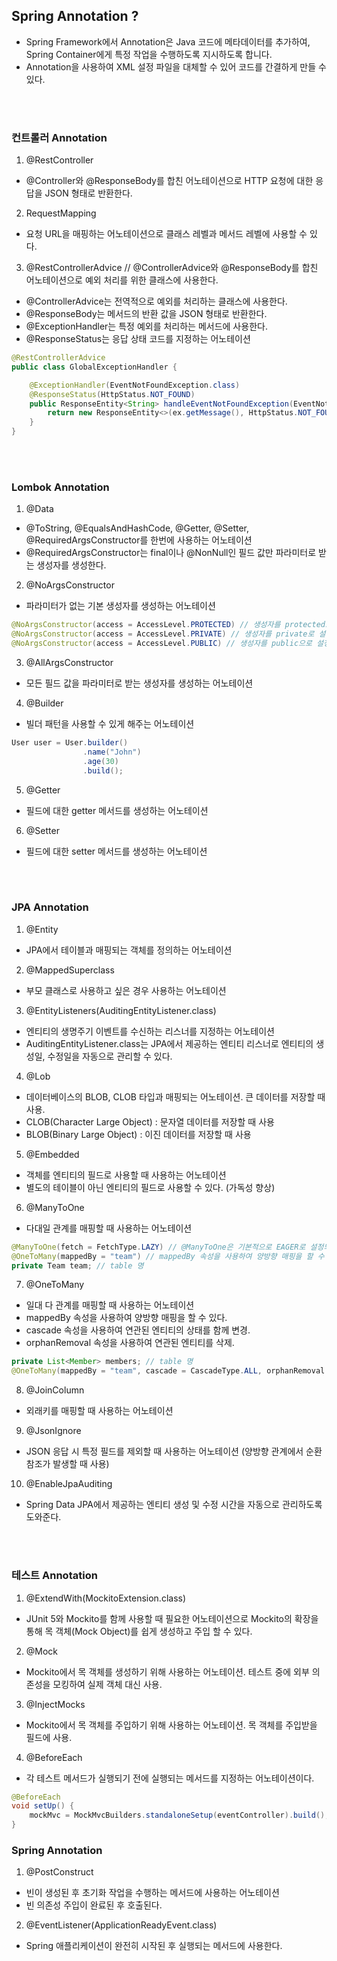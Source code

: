 
## Spring Annotation ?
- Spring Framework에서 Annotation은 Java 코드에 메타데이터를 추가하여, Spring Container에게 특정 작업을 수행하도록 지시하도록 합니다.
- Annotation을 사용하여 XML 설정 파일을 대체할 수 있어 코드를 간결하게 만들 수 있다.

</br></br>

### 컨트롤러 Annotation

1. @RestController
- @Controller와 @ResponseBody를 합친 어노테이션으로 HTTP 요청에 대한 응답을 JSON 형태로 반환한다.
2. RequestMapping
- 요청 URL을 매핑하는 어노테이션으로 클래스 레벨과 메서드 레벨에 사용할 수 있다.
3. @RestControllerAdvice // @ControllerAdvice와 @ResponseBody를 합친 어노테이션으로 예외 처리를 위한 클래스에 사용한다.
- @ControllerAdvice는 전역적으로 예외를 처리하는 클래스에 사용한다.
- @ResponseBody는 메서드의 반환 값을 JSON 형태로 반환한다.
- @ExceptionHandler는 특정 예외를 처리하는 메서드에 사용한다.
- @ResponseStatus는 응답 상태 코드를 지정하는 어노테이션
```java
@RestControllerAdvice
public class GlobalExceptionHandler {

    @ExceptionHandler(EventNotFoundException.class)
    @ResponseStatus(HttpStatus.NOT_FOUND)
    public ResponseEntity<String> handleEventNotFoundException(EventNotFoundException ex) {
        return new ResponseEntity<>(ex.getMessage(), HttpStatus.NOT_FOUND);
    }
}
```

</br></br>

### Lombok Annotation

1. @Data
- @ToString, @EqualsAndHashCode, @Getter, @Setter, @RequiredArgsConstructor를 한번에 사용하는 어노테이션
- @RequiredArgsConstructor는 final이나 @NonNull인 필드 값만 파라미터로 받는 생성자를 생성한다.
2. @NoArgsConstructor
- 파라미터가 없는 기본 생성자를 생성하는 어노테이션
```java
@NoArgsConstructor(access = AccessLevel.PROTECTED) // 생성자를 protected로 설정할 수 있다.
@NoArgsConstructor(access = AccessLevel.PRIVATE) // 생성자를 private로 설정할 수 있다.
@NoArgsConstructor(access = AccessLevel.PUBLIC) // 생성자를 public으로 설정할 수 있다.
```
3. @AllArgsConstructor
- 모든 필드 값을 파라미터로 받는 생성자를 생성하는 어노테이션
4. @Builder
- 빌더 패턴을 사용할 수 있게 해주는 어노테이션
```java
User user = User.builder()
                .name("John")
                .age(30)
                .build();
```
5. @Getter
- 필드에 대한 getter 메서드를 생성하는 어노테이션
6. @Setter
- 필드에 대한 setter 메서드를 생성하는 어노테이션

</br></br>

### JPA Annotation
1. @Entity
- JPA에서 테이블과 매핑되는 객체를 정의하는 어노테이션
2. @MappedSuperclass
- 부모 클래스로 사용하고 싶은 경우 사용하는 어노테이션
3. @EntityListeners(AuditingEntityListener.class)
- 엔티티의 생명주기 이벤트를 수신하는 리스너를 지정하는 어노테이션
- AuditingEntityListener.class는 JPA에서 제공하는 엔티티 리스너로 엔티티의 생성일, 수정일을 자동으로 관리할 수 있다.
4. @Lob
- 데이터베이스의 BLOB, CLOB 타입과 매핑되는 어노테이션. 큰 데이터를 저장할 때 사용.
- CLOB(Character Large Object) : 문자열 데이터를 저장할 때 사용
- BLOB(Binary Large Object) : 이진 데이터를 저장할 때 사용
5. @Embedded
- 객체를 엔티티의 필드로 사용할 때 사용하는 어노테이션
- 별도의 테이블이 아닌 엔티티의 필드로 사용할 수 있다. (가독성 향상)
6. @ManyToOne
- 다대일 관계를 매핑할 때 사용하는 어노테이션
```java
@ManyToOne(fetch = FetchType.LAZY) // @ManyToOne은 기본적으로 EAGER로 설정되어 있으므로 LAZY로 설정할 수 있다.
@OneToMany(mappedBy = "team") // mappedBy 속성을 사용하여 양방향 매핑을 할 수 있다.
private Team team; // table 명 
```
7. @OneToMany
- 일대 다 관계를 매핑할 때 사용하는 어노테이션
- mappedBy 속성을 사용하여 양방향 매핑을 할 수 있다.
- cascade 속성을 사용하여 연관된 엔티티의 상태를 함께 변경.
- orphanRemoval 속성을 사용하여 연관된 엔티티를 삭제.
```java
private List<Member> members; // table 명
@OneToMany(mappedBy = "team", cascade = CascadeType.ALL, orphanRemoval = true)
```
8. @JoinColumn
- 외래키를 매핑할 때 사용하는 어노테이션
9. @JsonIgnore
- JSON 응답 시 특정 필드를 제외할 때 사용하는 어노테이션 (양방향 관계에서 순환 참조가 발생할 때 사용)
10. @EnableJpaAuditing
- Spring Data JPA에서 제공하는 엔티티 생성 및 수정 시간을 자동으로 관리하도록 도와준다.

</br></br>

### 테스트 Annotation

1. @ExtendWith(MockitoExtension.class)
- JUnit 5와 Mockito를 함께 사용할 때 필요한 어노테이션으로 Mockito의 확장을 통해 목 객체(Mock Object)를 쉽게 생성하고 주입 할 수 있다.
2. @Mock
- Mockito에서 목 객체를 생성하기 위해 사용하는 어노테이션. 테스트 중에 외부 의존성을 모킹하여 실제 객체 대신 사용.
3. @InjectMocks
- Mockito에서 목 객체를 주입하기 위해 사용하는 어노테이션. 목 객체를 주입받을 필드에 사용.
4. @BeforeEach
- 각 테스트 메서드가 실행되기 전에 실행되는 메서드를 지정하는 어노테이션이다.
```java
@BeforeEach
void setUp() {
    mockMvc = MockMvcBuilders.standaloneSetup(eventController).build();
}
```

### Spring Annotation

1. @PostConstruct
- 빈이 생성된 후 초기화 작업을 수행하는 메서드에 사용하는 어노테이션
- 빈 의존성 주입이 완료된 후 호출된다.
2. @EventListener(ApplicationReadyEvent.class)
- Spring 애플리케이션이 완전히 시작된 후 실행되는 메서드에 사용한다.

</br></br>
